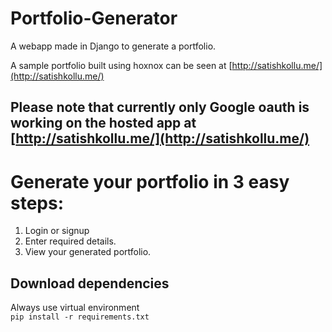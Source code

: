 # Portfolio-Generator
A webapp made in Django to generate a portfolio.  

A sample portfolio built using hoxnox can be seen at [http://satishkollu.me/](http://satishkollu.me/)

## Please note that currently only Google oauth is working on the hosted app at [http://satishkollu.me/](http://satishkollu.me/)

# Generate your portfolio in 3 easy steps:
1. Login or signup
2. Enter required details.
3. View your generated portfolio.
## Download dependencies
Always use virtual environment  
``` pip install -r requirements.txt ```

